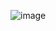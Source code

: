 ![image](https://github.com/smartinternz02/SI-GuidedProject-5370-1630309826/assets/69350058/dd2da12f-aa5d-495e-b7bc-e1a692974e03)
